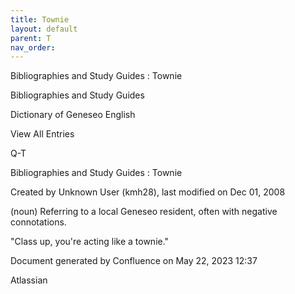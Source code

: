 ```yaml
---
title: Townie
layout: default
parent: T
nav_order:
---
```


Bibliographies and Study Guides : Townie

Bibliographies and Study Guides

Dictionary of Geneseo English

View All Entries

Q-T

Bibliographies and Study Guides : Townie

Created by  Unknown User (kmh28), last modified on Dec 01, 2008

(noun) Referring to a local Geneseo resident, often with negative connotations.

&quot;Class up, you're acting like a townie.&quot; 

Document generated by Confluence on May 22, 2023 12:37

Atlassian

